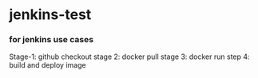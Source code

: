 # jenkins-test

### for jenkins use cases
Stage-1: github checkout
stage 2: docker pull
stage 3: docker run
step 4: build and deploy image
